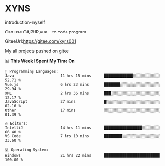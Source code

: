 # XYNS
introduction-myself

Can use C#,PHP,vue... to code program

GiteeUrl:https://gitee.com/xyns001

My all projects pushed on gitee

<!--START_SECTION:waka-->
📊 **This Week I Spent My Time On** 

```text
💬 Programming Languages: 
Java                     11 hrs 15 mins      █████████████░░░░░░░░░░░░   52.71 % 
Vue.js                   6 hrs 23 mins       ███████░░░░░░░░░░░░░░░░░░   29.94 % 
XML                      2 hrs 36 mins       ███░░░░░░░░░░░░░░░░░░░░░░   12.17 % 
JavaScript               27 mins             █░░░░░░░░░░░░░░░░░░░░░░░░   02.16 % 
Other                    17 mins             ░░░░░░░░░░░░░░░░░░░░░░░░░   01.39 % 

🔥 Editors: 
IntelliJ                 14 hrs 11 mins      █████████████████░░░░░░░░   66.40 % 
VS Code                  7 hrs 10 mins       ████████░░░░░░░░░░░░░░░░░   33.60 % 

💻 Operating System: 
Windows                  21 hrs 22 mins      █████████████████████████   100.00 % 
```


<!--END_SECTION:waka-->
